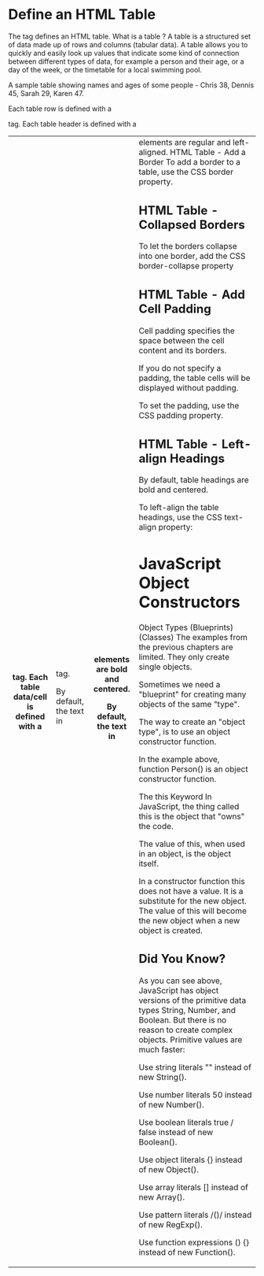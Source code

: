 
# Define an HTML Table
The <table> tag defines an HTML table.
  What is a table ?
A table is a structured set of data made up of rows and columns (tabular data). A table allows you to quickly and easily look up values that indicate some kind of connection between different types of data, for example a person and their age, or a day of the week, or the timetable for a local swimming pool.

A sample table showing names and ages of some people - Chris 38, Dennis 45, Sarah 29, Karen 47.

Each table row is defined with a <tr> tag. Each table header is defined with a <th> tag. Each table data/cell is defined with a <td> tag.

By default, the text in <th> elements are bold and centered.

By default, the text in <td> elements are regular and left-aligned.
HTML Table - Add a Border
To add a border to a table, use the CSS border property.
  
## HTML Table - Collapsed Borders
To let the borders collapse into one border, add the CSS border-collapse property
  
## HTML Table - Add Cell Padding
Cell padding specifies the space between the cell content and its borders.

If you do not specify a padding, the table cells will be displayed without padding.

To set the padding, use the CSS padding property.
 ## HTML Table - Left-align Headings
By default, table headings are bold and centered.

To left-align the table headings, use the CSS text-align property:




# JavaScript Object Constructors
Object Types (Blueprints) (Classes)
The examples from the previous chapters are limited. They only create single objects.

Sometimes we need a "blueprint" for creating many objects of the same "type".

The way to create an "object type", is to use an object constructor function.

In the example above, function Person() is an object constructor function.

The this Keyword
In JavaScript, the thing called this is the object that "owns" the code.

The value of this, when used in an object, is the object itself.

In a constructor function this does not have a value. It is a substitute for the new object. The value of this will become the new object when a new object is created.

## Did You Know?
As you can see above, JavaScript has object versions of the primitive data types String, Number, and Boolean. But there is no reason to create complex objects. Primitive values are much faster:

Use string literals "" instead of new String().

Use number literals 50 instead of new Number().

Use boolean literals true / false instead of new Boolean().

Use object literals {} instead of new Object().

Use array literals [] instead of new Array().

Use pattern literals /()/ instead of new RegExp().

Use function expressions () {} instead of new Function().
